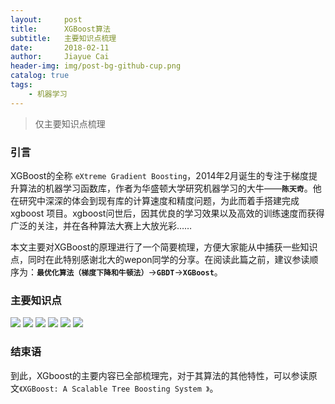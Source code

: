```yaml
---
layout:     post
title:      XGBoost算法
subtitle:   主要知识点梳理
date:       2018-02-11
author:     Jiayue Cai
header-img: img/post-bg-github-cup.png
catalog: true
tags:
    - 机器学习
---
```



>仅主要知识点梳理

### 引言

XGBoost的全称 `eXtreme Gradient Boosting`，2014年2月诞生的专注于梯度提升算法的机器学习函数库，作者为华盛顿大学研究机器学习的大牛——**`陈天奇`**。他在研究中深深的体会到现有库的计算速度和精度问题，为此而着手搭建完成 xgboost 项目。xgboost问世后，因其优良的学习效果以及高效的训练速度而获得广泛的关注，并在各种算法大赛上大放光彩……

本文主要对XGBoost的原理进行了一个简要梳理，方便大家能从中捕获一些知识点，同时在此特别感谢北大的wepon同学的分享。在阅读此篇之前，建议参读顺序为：**`最优化算法（梯度下降和牛顿法）`**->**`GBDT`**->**`XGBoost`**。
 
### 主要知识点 

![](http://img.blog.csdn.net/20180211125658834?watermark/2/text/aHR0cDovL2Jsb2cuY3Nkbi5uZXQvenoyMzIzMQ==/font/5a6L5L2T/fontsize/400/fill/I0JBQkFCMA==/dissolve/70)
![](http://img.blog.csdn.net/20180211125732539?watermark/2/text/aHR0cDovL2Jsb2cuY3Nkbi5uZXQvenoyMzIzMQ==/font/5a6L5L2T/fontsize/400/fill/I0JBQkFCMA==/dissolve/70)
![](http://img.blog.csdn.net/20180211125812296?watermark/2/text/aHR0cDovL2Jsb2cuY3Nkbi5uZXQvenoyMzIzMQ==/font/5a6L5L2T/fontsize/400/fill/I0JBQkFCMA==/dissolve/70)
![](http://img.blog.csdn.net/20180211125847854?watermark/2/text/aHR0cDovL2Jsb2cuY3Nkbi5uZXQvenoyMzIzMQ==/font/5a6L5L2T/fontsize/400/fill/I0JBQkFCMA==/dissolve/70)
![](http://img.blog.csdn.net/2018021112591811?watermark/2/text/aHR0cDovL2Jsb2cuY3Nkbi5uZXQvenoyMzIzMQ==/font/5a6L5L2T/fontsize/400/fill/I0JBQkFCMA==/dissolve/70)
![](http://img.blog.csdn.net/20180211125937111?watermark/2/text/aHR0cDovL2Jsb2cuY3Nkbi5uZXQvenoyMzIzMQ==/font/5a6L5L2T/fontsize/400/fill/I0JBQkFCMA==/dissolve/70)
	
	
### 结束语

到此，XGboost的主要内容已全部梳理完，对于其算法的其他特性，可以参读原文`《XGBoost: A Scalable Tree Boosting System 》`。
	


